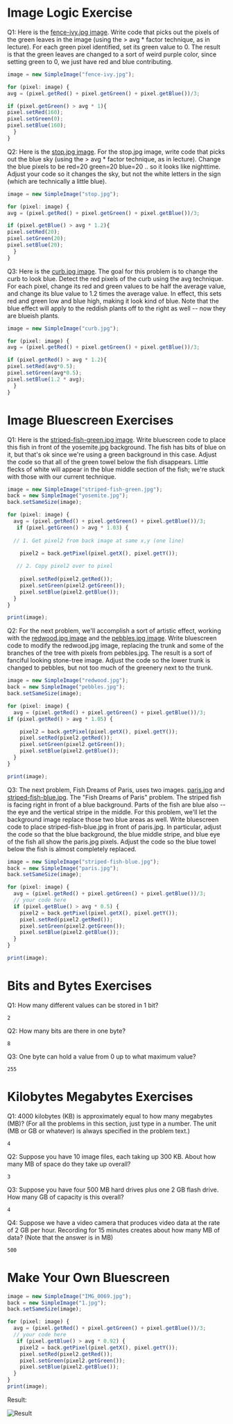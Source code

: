 
# Image Logic Exercise

Q1: Here is the [fence-ivy.jpg image](https://lagunita.stanford.edu/c4x/Engineering/CS101/asset/fence-ivy.jpg). Write code that picks out the pixels of the green leaves in the image (using the > avg * factor technique, as in lecture). For each green pixel identified, set its green value to 0. The result is that the green leaves are changed to a sort of weird purple color, since setting green to 0, we just have red and blue contributing.

```javascript
image = new SimpleImage("fence-ivy.jpg");

for (pixel: image) {
avg = (pixel.getRed() + pixel.getGreen() + pixel.getBlue())/3;

if (pixel.getGreen() > avg * 1){
pixel.setRed(160);
pixel.setGreen(0);
pixel.setBlue(160);
  }
}
```

Q2: Here is the [stop.jpg image](https://lagunita.stanford.edu/c4x/Engineering/CS101/asset/stop.jpg). For the stop.jpg image, write code that picks out the blue sky (using the > avg * factor technique, as in lecture). Change the blue pixels to be red=20 green=20 blue=20 .. so it looks like nighttime. Adjust your code so it changes the sky, but not the white letters in the sign (which are technically a little blue).

```javascript
image = new SimpleImage("stop.jpg");

for (pixel: image) {
avg = (pixel.getRed() + pixel.getGreen() + pixel.getBlue())/3;

if (pixel.getBlue() > avg * 1.2){
pixel.setRed(20);
pixel.setGreen(20);
pixel.setBlue(20);
  }
}
```

Q3: Here is the [curb.jpg image](https://lagunita.stanford.edu/c4x/Engineering/CS101/asset/curb.jpg). The goal for this problem is to change the curb to look blue. Detect the red pixels of the curb using the avg technique. For each pixel, change its red and green values to be half the average value, and change its blue value to 1.2 times the average value. In effect, this sets red and green low and blue high, making it look kind of blue. Note that the blue effect will apply to the reddish plants off to the right as well -- now they are blueish plants.

```javascript
image = new SimpleImage("curb.jpg");

for (pixel: image) {
avg = (pixel.getRed() + pixel.getGreen() + pixel.getBlue())/3;

if (pixel.getRed() > avg * 1.2){
pixel.setRed(avg*0.5);
pixel.setGreen(avg*0.5);
pixel.setBlue(1.2 * avg);
  }
}
```

# Image Bluescreen Exercises

Q1: Here is the [striped-fish-green.jpg image](https://lagunita.stanford.edu/c4x/Engineering/CS101/asset/striped-fish-green.jpg). Write bluescreen code to place this fish in front of the yosemite.jpg background. The fish has bits of blue on it, but that's ok since we're using a green background in this case. Adjust the code so that all of the green towel below the fish disappears. Little flecks of white will appear in the blue middle section of the fish; we're stuck with those with our current technique.

```javascript
image = new SimpleImage("striped-fish-green.jpg");
back = new SimpleImage("yosemite.jpg");
back.setSameSize(image);

for (pixel: image) {
  avg = (pixel.getRed() + pixel.getGreen() + pixel.getBlue())/3;
   if (pixel.getGreen() > avg * 1.03) {
   
  // 1. Get pixel2 from back image at same x,y (one line)
  
    pixel2 = back.getPixel(pixel.getX(), pixel.getY());

   // 2. Copy pixel2 over to pixel
   
    pixel.setRed(pixel2.getRed());
    pixel.setGreen(pixel2.getGreen());
    pixel.setBlue(pixel2.getBlue());
  }
}

print(image);
```
Q2: For the next problem, we'll accomplish a sort of artistic effect, working with the [redwood.jpg image](https://lagunita.stanford.edu/assets/courseware/v1/6487ea9f87a143966e9fb26217f2fae4/c4x/Engineering/CS101/asset/redwood.jpg) and the [pebbles.jpg image](https://lagunita.stanford.edu/assets/courseware/v1/a51b79b6149a16518c1eaf524cb574f7/c4x/Engineering/CS101/asset/pebbles.jpg). Write bluescreen code to modify the redwood.jpg image, replacing the trunk and some of the branches of the tree with pixels from pebbles.jpg. The result is a sort of fanciful looking stone-tree image. Adjust the code so the lower trunk is changed to pebbles, but not too much of the greenery next to the trunk.

```javascript
image = new SimpleImage("redwood.jpg");
back = new SimpleImage("pebbles.jpg");
back.setSameSize(image);

for (pixel: image) {
  avg = (pixel.getRed() + pixel.getGreen() + pixel.getBlue())/3;
if (pixel.getRed() > avg * 1.05) {

    pixel2 = back.getPixel(pixel.getX(), pixel.getY());
    pixel.setRed(pixel2.getRed());
    pixel.setGreen(pixel2.getGreen());
    pixel.setBlue(pixel2.getBlue());
  }
}

print(image);
```

Q3: The next problem, Fish Dreams of Paris, uses two images. [paris.jpg](https://lagunita.stanford.edu/assets/courseware/v1/7d61016dbb9ee943757ed9d41a890a98/c4x/Engineering/CS101/asset/paris.jpg) and [striped-fish-blue.jpg](https://lagunita.stanford.edu/assets/courseware/v1/ffca530896a4e0a5544333235a395bf1/c4x/Engineering/CS101/asset/striped-fish-blue.jpg). The "Fish Dreams of Paris" problem.
The striped fish is facing right in front of a blue background. Parts of the fish are blue also -- the eye and the vertical stripe in the middle. For this problem, we'll let the background image replace those two blue areas as well.
Write bluescreen code to place striped-fish-blue.jpg in front of paris.jpg. In particular, adjust the code so that the blue background, the blue middle stripe, and blue eye of the fish all show the paris.jpg pixels. Adjust the code so the blue towel below the fish is almost completely replaced.

```javascript
image = new SimpleImage("striped-fish-blue.jpg");
back = new SimpleImage("paris.jpg");
back.setSameSize(image);

for (pixel: image) {
  avg = (pixel.getRed() + pixel.getGreen() + pixel.getBlue())/3;
  // your code here
  if (pixel.getBlue() > avg * 0.5) {
    pixel2 = back.getPixel(pixel.getX(), pixel.getY());
    pixel.setRed(pixel2.getRed());
    pixel.setGreen(pixel2.getGreen());
    pixel.setBlue(pixel2.getBlue());
  }
}

print(image);
```

# Bits and Bytes Exercises

Q1: How many different values can be stored in 1 bit?

```
2
```

Q2: How many bits are there in one byte?

```
8
```

Q3: One byte can hold a value from 0 up to what maximum value?

```
255
```

# Kilobytes Megabytes Exercises

Q1: 4000 kilobytes (KB) is approximately equal to how many megabytes (MB)? (For all the problems in this section, just type in a number. The unit (MB or GB or whatever) is always specified in the problem text.)

```
4
```

Q2: Suppose you have 10 image files, each taking up 300 KB. About how many MB of space do they take up overall?

```
3
```

Q3: Suppose you have four 500 MB hard drives plus one 2 GB flash drive. How many GB of capacity is this overall?

```
4
```

Q4: Suppose we have a video camera that produces video data at the rate of 2 GB per hour. Recording for 15 minutes creates about how many MB of data? (Note that the answer is in MB)

```
500
```

# Make Your Own Bluescreen

```javascript
image = new SimpleImage("IMG_0069.jpg");
back = new SimpleImage("1.jpg");
back.setSameSize(image);

for (pixel: image) {
  avg = (pixel.getRed() + pixel.getGreen() + pixel.getBlue())/3;
  // your code here
   if (pixel.getBlue() > avg * 0.92) {
    pixel2 = back.getPixel(pixel.getX(), pixel.getY());
    pixel.setRed(pixel2.getRed());
    pixel.setGreen(pixel2.getGreen());
    pixel.setBlue(pixel2.getBlue());
  }
}
print(image);
```
Result:

![Result](https://lh3.googleusercontent.com/5Vz74DfiiQ04efkKVUFQH4ohFiZWmy7wg378boPweB-r_tXqyoH8gx5J6eL3jhHGTyWh_pTa7FjEmidpIsECS3ewzMQe4gpNWw4ddDNjU6Oyps4f1ND1voOU8F18oYKWup17RWNUCs3hjEErCWqKNuL3s8Pln95UAgSF1hi0muhVMTlFrE73uKHBwEG8El9Jadv1wg1SFLCQVTjKgFRzdeY1EsN367Pvg61MWB0CYJDQbYeKha-NLbDV7PNBfNXM3ZJWZO95xjh8x5pSTRj0KWIyGGDxilJtwP5eQJJa5ZWK9Ri-YRjTAbZLI9HxBRvrP5FJ9YlP4IG5U_tNANzYQdbztwgYhTwmjR3EWWdeK1pgdXzBuYNmCrSkROI0Dp7FdKVE0pKTnpMfXHsapH1HNm2kKCv4OhKiD87UaT6lELBYfhH8V1OdZJxIk6vmyCVibrsby6jXYeO54SEUIJhf9vabnnCThVF4CRZ0jiWUd6vzzDxX7OVRJZPi_olsefulWSV5klbRMs_jr0JDK5rjrEYquBS9J7QFJx9XGMRHFxXVf0l21zGVjZmf4uYEROdVm4dYADLCOtWk3Aol1OiYlyDCtFMve4mind4qvxMU--Y6WR_dqxmwA4oAgVqmWHVx0W7BhX3yUaoOnNAlg4a5PRNzh8P4Btk=w800-h600-no)
